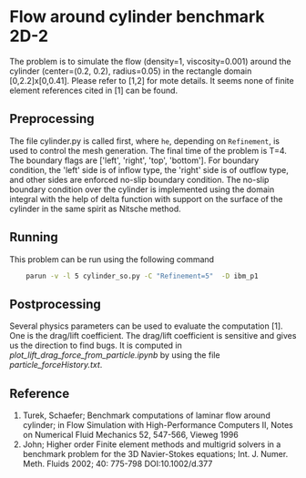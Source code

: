 # Flow around cylinder benchmark 2D-2

The problem is to simulate the flow (density=1, viscosity=0.001) around the cylinder (center=(0.2, 0.2), radius=0.05) in the rectangle domain [0,2.2]x[0,0.41]. Please refer to [1,2] for mote details. It seems none of finite element references cited in [1] can be found. 


## Preprocessing

The file cylinder.py is called first, where `he`, depending on `Refinement`, is used to control the mesh generation. The final time of the problem is T=4. The boundary flags are ['left', 'right', 'top', 'bottom']. For boundary condition, the 'left' side is of inflow type, the 'right' side is of outflow type, and other sides are enforced no-slip boundary condition. The no-slip boundary condition over the cylinder is implemented using the domain integral with the help of delta function with support on the surface of the cylinder in the same spirit as Nitsche method.



## Running

This problem can be run using the following command
```bash
    parun -v -l 5 cylinder_so.py -C "Refinement=5"  -D ibm_p1
```


## Postprocessing

Several physics parameters can be used to evaluate the computation [1]. One is the drag/lift coefficient. The drag/lift coefficient is sensitive and gives us the direction to find bugs. It is computed in *plot_lift_drag_force_from_particle.ipynb* by using the file *particle_forceHistory.txt*. 



## Reference 

1. Turek, Schaefer; Benchmark computations of laminar flow around cylinder; in Flow Simulation with High-Performance Computers II, Notes on Numerical Fluid Mechanics 52, 547-566, Vieweg 1996
2. John; Higher order Finite element methods and multigrid solvers in a benchmark problem for the 3D Navier-Stokes equations; Int. J. Numer. Meth. Fluids 2002; 40: 775-798 DOI:10.1002/d.377
